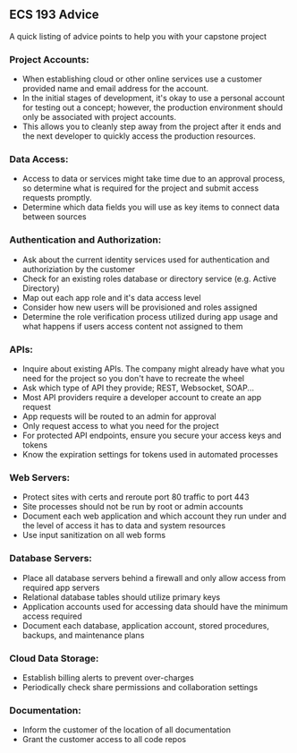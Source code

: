 ## ECS 193 Advice

A quick listing of advice points to help you with your capstone project


### Project Accounts:

- When establishing cloud or other online services use a customer provided name and email address for the account. 
- In the initial stages of development, it's okay to use a personal account for testing out a concept; however, the production environment should only be associated with project accounts.
- This allows you to cleanly step away from the project after it ends and the next developer to quickly access the production resources.


### Data Access:

- Access to data or services might take time due to an approval process, so determine what is required for the project and submit access requests promptly.
- Determine which data fields you will use as key items to connect data between sources


### Authentication and Authorization:

- Ask about the current identity services used for authentication and authoriziation by the customer
- Check for an existing roles database or directory service (e.g. Active Directory)
- Map out each app role and it's data access level
- Consider how new users will be provisioned and roles assigned
- Determine the role verification process utilized during app usage and what happens if users access content not assigned to them


### APIs:

- Inquire about existing APIs. The company might already have what you need for the project so you don't have to recreate the wheel
- Ask which type of API they provide; REST, Websocket, SOAP...
- Most API providers require a developer account to create an app request 
- App requests will be routed to an admin for approval
- Only request access to what you need for the project
- For protected API endpoints, ensure you secure your access keys and tokens
- Know the expiration settings for tokens used in automated processes


### Web Servers:

- Protect sites with certs and reroute port 80 traffic to port 443
- Site processes should not be run by root or admin accounts
- Document each web application and which account they run under and the level of access it has to data and system resources
- Use input sanitization on all web forms


### Database Servers:

- Place all database servers behind a firewall and only allow access from required app servers
- Relational database tables should utilize primary keys
- Application accounts used for accessing data should have the minimum access required
- Document each database, application account, stored procedures, backups, and maintenance plans


### Cloud Data Storage:

- Establish billing alerts to prevent over-charges
- Periodically check share permissions and collaboration settings


### Documentation:

- Inform the customer of the location of all documentation
- Grant the customer access to all code repos









